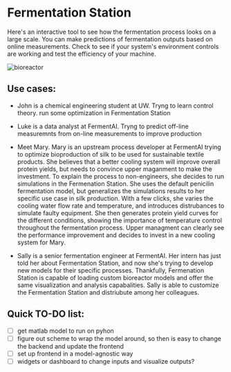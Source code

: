 # Fermentation Station
Here's an interactive tool to see how the fermentation process looks on a large scale. You can make predictions of fermentation outputs based on online measurements.
Check to see if your system's environment controls are working and test the efficiency of your machine.

![bioreactor](http://www.industrialpenicillinsimulation.com/images/IndPenSim_input_outputs_V2.png)
## Use cases:
- John is a chemical engineering student at UW. Tryng to learn control theory. run some optimization in Fermentation Station

- Luke is a data analyst at FermentAI. Tryng to predict off-line measuremnts from on-line measurements to improve production

- Meet Mary. Mary is an upstream process developer at FermentAI trying to optimize bioproduction of silk to be used for sustainable textile products. She believes that a better cooling system will improve overall protein yields, but needs to convince upper maganment to make the investment. To explain the process to non-engineers, she decides to run simulations in the Fermenation Station. She uses the default penicilin fermentation model, but generalizes the simulations results to her specific use case in silk production. With a few clicks, she varies the cooling water flow rate and temperature, and introduces distrubances to simulate faulty equipment. She then generates protein yield curves for the different conditions, showing the importance of temperature control throughout the fermentation process. Upper managment can clearly see the performance improvement and decides to invest in a new cooling system for Mary.

- Sally is a senior fermentation engineer at FermentAI. Her intern has just told her about Fermentation Station, and now she's trying to develop new models for their specific processes. Thankfully, Fermenation Station is capable of loading custom bioreactor models and offer the same visualization and analysis capabalities. Sally is able to customize the Fermentation Station and distriubute among her colleagues.  

## Quick TO-DO list:
- [ ] get matlab model to run on pyhon
- [ ] figure out scheme to wrap the model around, so then is easy to change the backend and update the frontend 
- [ ] set up frontend in a model-agnostic way
- [ ] widgets or dashboard to change inputs and visualize outputs?

